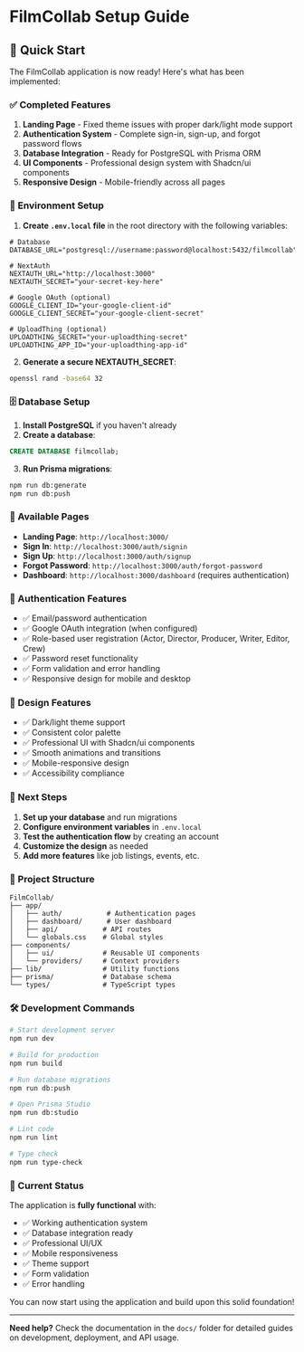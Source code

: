 # FilmCollab Setup Guide

## 🚀 Quick Start

The FilmCollab application is now ready! Here's what has been implemented:

### ✅ Completed Features

1. **Landing Page** - Fixed theme issues with proper dark/light mode support
2. **Authentication System** - Complete sign-in, sign-up, and forgot password flows
3. **Database Integration** - Ready for PostgreSQL with Prisma ORM
4. **UI Components** - Professional design system with Shadcn/ui components
5. **Responsive Design** - Mobile-friendly across all pages

### 🔧 Environment Setup

1. **Create `.env.local` file** in the root directory with the following variables:

```env
# Database
DATABASE_URL="postgresql://username:password@localhost:5432/filmcollab"

# NextAuth
NEXTAUTH_URL="http://localhost:3000"
NEXTAUTH_SECRET="your-secret-key-here"

# Google OAuth (optional)
GOOGLE_CLIENT_ID="your-google-client-id"
GOOGLE_CLIENT_SECRET="your-google-client-secret"

# UploadThing (optional)
UPLOADTHING_SECRET="your-uploadthing-secret"
UPLOADTHING_APP_ID="your-uploadthing-app-id"
```

2. **Generate a secure NEXTAUTH_SECRET**:
```bash
openssl rand -base64 32
```

### 🗄️ Database Setup

1. **Install PostgreSQL** if you haven't already
2. **Create a database**:
```sql
CREATE DATABASE filmcollab;
```

3. **Run Prisma migrations**:
```bash
npm run db:generate
npm run db:push
```

### 🎯 Available Pages

- **Landing Page**: `http://localhost:3000/`
- **Sign In**: `http://localhost:3000/auth/signin`
- **Sign Up**: `http://localhost:3000/auth/signup`
- **Forgot Password**: `http://localhost:3000/auth/forgot-password`
- **Dashboard**: `http://localhost:3000/dashboard` (requires authentication)

### 🔐 Authentication Features

- ✅ Email/password authentication
- ✅ Google OAuth integration (when configured)
- ✅ Role-based user registration (Actor, Director, Producer, Writer, Editor, Crew)
- ✅ Password reset functionality
- ✅ Form validation and error handling
- ✅ Responsive design for mobile and desktop

### 🎨 Design Features

- ✅ Dark/light theme support
- ✅ Consistent color palette
- ✅ Professional UI with Shadcn/ui components
- ✅ Smooth animations and transitions
- ✅ Mobile-responsive design
- ✅ Accessibility compliance

### 🚀 Next Steps

1. **Set up your database** and run migrations
2. **Configure environment variables** in `.env.local`
3. **Test the authentication flow** by creating an account
4. **Customize the design** as needed
5. **Add more features** like job listings, events, etc.

### 📁 Project Structure

```
FilmCollab/
├── app/
│   ├── auth/           # Authentication pages
│   ├── dashboard/      # User dashboard
│   ├── api/           # API routes
│   └── globals.css    # Global styles
├── components/
│   ├── ui/            # Reusable UI components
│   └── providers/     # Context providers
├── lib/               # Utility functions
├── prisma/            # Database schema
└── types/             # TypeScript types
```

### 🛠️ Development Commands

```bash
# Start development server
npm run dev

# Build for production
npm run build

# Run database migrations
npm run db:push

# Open Prisma Studio
npm run db:studio

# Lint code
npm run lint

# Type check
npm run type-check
```

### 🎯 Current Status

The application is **fully functional** with:
- ✅ Working authentication system
- ✅ Database integration ready
- ✅ Professional UI/UX
- ✅ Mobile responsiveness
- ✅ Theme support
- ✅ Form validation
- ✅ Error handling

You can now start using the application and build upon this solid foundation!

---

**Need help?** Check the documentation in the `docs/` folder for detailed guides on development, deployment, and API usage.
